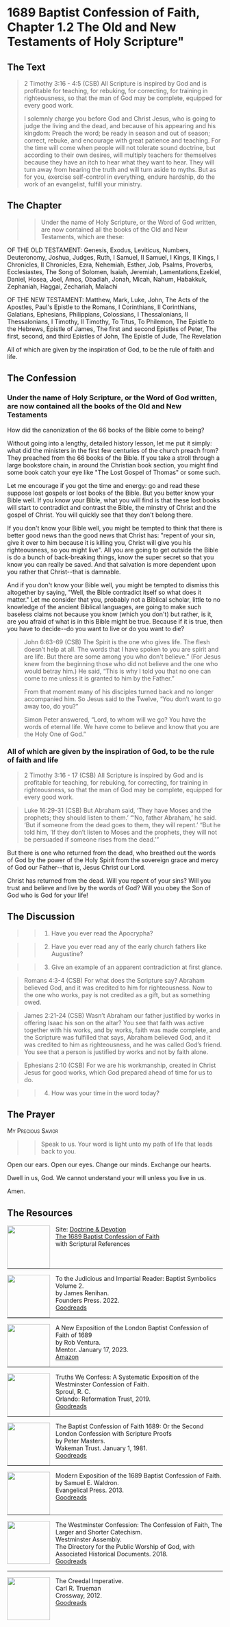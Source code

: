 # 1689 Baptist Confession of Faith, Chapter 1.2 The Old and New Testaments of Holy Scripture"
## The Text

>2 Timothy 3:16 - 4:5 (CSB) All Scripture is inspired by God and is profitable for teaching, for rebuking, for correcting, for training in righteousness, so that the man of God may be complete, equipped for every good work.
>
>I solemnly charge you before God and Christ Jesus, who is going to judge the living and the dead, and because of his appearing and his kingdom: Preach the word; be ready in season and out of season; correct, rebuke, and encourage with great patience and teaching. For the time will come when people will not tolerate sound doctrine, but according to their own desires, will multiply teachers for themselves because they have an itch to hear what they want to hear. They will turn away from hearing the truth and will turn aside to myths. But as for you, exercise self-control in everything, endure hardship, do the work of an evangelist, fulfill your ministry.

## The Chapter

>>Under the name of Holy Scripture, or the Word of God written, are now contained all the books of the Old and New Testaments, which are these:

OF THE OLD TESTAMENT: Genesis, Exodus, Leviticus, Numbers, Deuteronomy, Joshua, Judges, Ruth, I Samuel, II Samuel, I Kings, II Kings, I Chronicles, II Chronicles, Ezra, Nehemiah, Esther, Job, Psalms, Proverbs, Ecclesiastes, The Song of Solomen, Isaiah, Jeremiah, Lamentations,Ezekiel, Daniel, Hosea, Joel, Amos, Obadiah, Jonah, Micah, Nahum, Habakkuk, Zephaniah, Haggai, Zechariah, Malachi

OF THE NEW TESTAMENT: Matthew, Mark, Luke, John, The Acts of the Apostles, Paul's Epistle to the Romans, I Corinthians, II Corinthians, Galatians, Ephesians, Philippians, Colossians, I Thessalonians, II Thessalonians, I Timothy, II Timothy, To Titus, To Philemon, The Epistle to the Hebrews, Epistle of James, The first and second Epistles of Peter, The first, second, and third Epistles of John, The Epistle of Jude, The Revelation

All of which are given by the inspiration of God, to be the rule of faith and life. 

## The Confession

### Under the name of Holy Scripture, or the Word of God written, are now contained all the books of the Old and New Testaments

How did the canonization of the 66 books of the Bible come to being?

Without going into a lengthy, detailed history lesson, let me put it simply: what did the ministers in the first few centuries of the church preach from? They preached from the 66 books of the Bible. If you take a stroll through a large bookstore chain, in around the Christian book section, you might find some book catch your eye like "The Lost Gospel of Thomas" or some such.

Let me encourage if you got the time and energy: go and read these suppose lost gospels or lost books of the Bible. But you better know your Bible well. If you know your Bible, what you will find is that these lost books will start to contradict and contrast the Bible, the minstry of Christ and the gospel of Christ. You will quickly see that they don't belong there.

If you don't know your Bible well, you might be tempted to think that there is better good news than the good news that Christ has: "repent of your sin, give it over to him because it is killing you, Christ will give you his righteousness, so you might live". All you are going to get outside the Bible is do a bunch of back-breaking things, know the super secret so that you know you can really be saved. And that salvation is more dependent upon you rather that Christ--that is damnable.

And if you don't know your Bible well, you might be tempted to dismiss this altogether by saying, "Well, the Bible contradict itself so what does it matter." Let me consider that you, probably not a Biblical scholar, little to no knowledge of the ancient Biblical languages, are going to make such baseless claims not because you know (which you don't) but rather, is it, are you afraid of what is in this Bible might be true. Because if it is true, then you have to decide--do you want to live or do you want to die?

>John 6:63-69 (CSB) The Spirit is the one who gives life. The flesh doesn’t help at all. The words that I have spoken to you are spirit and are life. But there are some among you who don’t believe.” (For Jesus knew from the beginning those who did not believe and the one who would betray him.) He said, “This is why I told you that no one can come to me unless it is granted to him by the Father.”
>
>From that moment many of his disciples turned back and no longer accompanied him. So Jesus said to the Twelve, “You don’t want to go away too, do you?”
>
>Simon Peter answered, “Lord, to whom will we go? You have the words of eternal life. We have come to believe and know that you are the Holy One of God.”

### All of which are given by the inspiration of God, to be the rule of faith and life

>2 Timothy 3:16 - 17 (CSB) All Scripture is inspired by God and is profitable for teaching, for rebuking, for correcting, for training in righteousness, so that the man of God may be complete, equipped for every good work.

>Luke 16:29-31 (CSB) But Abraham said, ‘They have Moses and the prophets; they should listen to them.’ “‘No, father Abraham,’ he said. ‘But if someone from the dead goes to them, they will repent.’ “But he told him, ‘If they don’t listen to Moses and the prophets, they will not be persuaded if someone rises from the dead.’”

But there is one who returned from the dead, who breathed out the words of God by the power of the Holy Spirit from the sovereign grace and mercy of God our Father--that is, Jesus Christ our Lord.

Christ has returned from the dead. Will you repent of your sins? Will you trust and believe and live by the words of God? Will you obey the Son of God who is God for your life!

## The Discussion

>>1. Have you ever read the Apocrypha?

>>2. Have you ever read any of the early church fathers like Augustine?

>>3. Give an example of an apparent contradiction at first glance.

>Romans 4:3-4 (CSB) For what does the Scripture say? Abraham believed God, and it was credited to him for righteousness. Now to the one who works, pay is not credited as a gift, but as something owed.

>James 2:21-24 (CSB) Wasn’t Abraham our father justified by works in offering Isaac his son on the altar? You see that faith was active together with his works, and by works, faith was made complete, and the Scripture was fulfilled that says, Abraham believed God, and it was credited to him as righteousness, and he was called God’s friend. You see that a person is justified by works and not by faith alone.

>Ephesians 2:10 (CSB) For we are his workmanship, created in Christ Jesus for good works, which God prepared ahead of time for us to do.

>>4. How was your time in the word today?

## The Prayer

<div style='font-variant: small-caps;'>
My Precious Savior
</div>

>>Speak to us. Your word is light unto my path of life that leads back to you.

Open our ears. Open our eyes. Change our minds. Exchange our hearts.

Dwell in us, God. We cannot understand your will unless you live in us.

Amen.

## The Resources

<img src="/images/dnd-1689-site-logo.png" align="left" width="100" style="padding-right: 10px" />Site: [Doctrine & Devotion](http://www.doctrineanddevotion.com/)  
[The 1689 Baptist Confession of Faith](https://www.the1689confession.com/)  
with Scriptural References

<p style="clear:both;">

---

<img src="/images/confession-1689-judacious-reader-renihan.png" align="left" width="100" style="padding-right: 10px" />To the Judicious and Impartial Reader: Baptist Symbolics Volume 2.  
by James Renihan.  
Founders Press. 2022.  
[Goodreads](https://www.goodreads.com/book/show/17867976-modern-exposition-of-the-1689-baptist-confession-of-faith)

<p style="clear:both;">

---

<img src="/images/confession-1689-new-exposition-ventura.jpg" align="left" width="100" style="padding-right: 10px" />A New Exposition of the London Baptist Confession of Faith of 1689    
by Rob Ventura.  
Mentor. January 17, 2023.  
[Amazon](https://www.amazon.com/Exposition-London-Baptist-Confession-Faith/dp/1527108902/ref=asc_df_1527108902/?tag=hyprod-20&linkCode=df0&hvadid=598295323603&hvpos=&hvnetw=g&hvrand=3877532160906942020&hvpone=&hvptwo=&hvqmt=&hvdev=c&hvdvcmdl=&hvlocint=&hvlocphy=9014286&hvtargid=pla-1722666080628&psc=1)

<p style="clear:both;">

---

<img src="/images/confession-wcf-truths-we-confess-sproul.jpg" align="left" width="100" style="padding-right: 10px" />Truths We Confess: A Systematic Exposition of the Westminster Confession of Faith.  
Sproul, R. C.    
Orlando: Reformation Trust, 2019.  
[Goodreads](https://www.goodreads.com/book/show/50024945-truths-we-confess?ac=1&from_search=true&qid=ssTkBgIFwE&rank=1)

<p style="clear:both;">

---

<img src="/images/confession-1689-masters.jpg" align="left" width="100" style="padding-right: 10px" />The Baptist Confession of Faith 1689: Or the Second London Confession with Scripture Proofs  
by Peter Masters.  
Wakeman Trust. January 1, 1981.  
[Goodreads](https://www.goodreads.com/book/show/1723671.Baptist_Confession_of_Faith_1689?ac=1&from_search=true&qid=HfdndsOLE6&rank=1)

<p style="clear:both;">

---

<img src="/images/confession-1689-modern-exposition-waldron.jpg" align="left" width="100" style="padding-right: 10px" />Modern Exposition of the 1689 Baptist Confession of Faith.  
by Samuel E. Waldron.  
Evangelical Press. 2013.  
[Goodreads](https://www.goodreads.com/book/show/17867976-modern-exposition-of-the-1689-baptist-confession-of-faith)

<p style="clear:both;">

---

<img src="/images/confession-wcf-banner-of-truth.jpg" align="left" width="100" style="padding-right: 10px" />The Westminster Confession: The Confession of Faith, The Larger and Shorter Catechism.  
Westminster Assembly.  
The Directory for the Public Worship of God, with Associated Historical Documents. 2018.   
[Goodreads](https://www.goodreads.com/book/show/39905592-the-westminster-confession?ac=1&from_search=true&qid=oMfahlcldC&rank=1)

<p style="clear:both;">

---

<img src="/images/book-creedal-imperative-trueman.jpg" align="left" width="100" style="padding-right: 10px" />The Creedal Imperative.  
Carl R. Trueman    
Crossway, 2012.  
[Goodreads](https://www.goodreads.com/book/show/14452976-the-creedal-imperative?ac=1&from_search=true&qid=GTaJVGWwOY&rank=1)

<p style="clear:both;">
